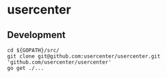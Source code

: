 # usercenter

## Development
```
cd ${GOPATH}/src/
git clone git@github.com:usercenter/usercenter.git  'github.com/usercenter/usercenter'
go get ./...
```